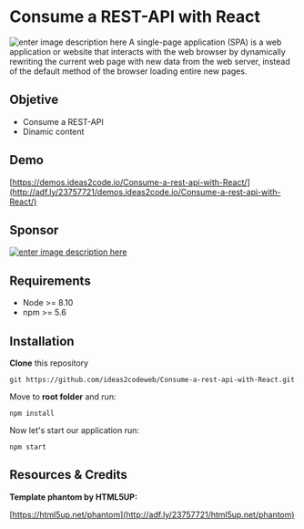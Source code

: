 # Consume a REST-API with React

![enter image description here](https://www.ideas2code.io/wp-content/uploads/2020/08/portada-3.jpg)
A single-page application (SPA) is a web application or website that interacts with the web browser by dynamically rewriting the current web page with new data from the web server, instead of the default method of the browser loading entire new pages.

## Objetive
 - Consume a REST-API  
 - Dinamic content

## Demo
[https://demos.ideas2code.io/Consume-a-rest-api-with-React/](http://adf.ly/23757721/demos.ideas2code.io/Consume-a-rest-api-with-React/)

## Sponsor

[![enter image description here](https://www.ideas2code.io/wp-content/uploads/2020/10/bar.fw_.png)](http://adf.ly/23757721/www.ideas2code.io)
## Requirements
-   Node >= 8.10
-   npm >= 5.6

## Installation
**Clone**  this repository
```
git https://github.com/ideas2codeweb/Consume-a-rest-api-with-React.git
```
Move to  **root folder**  and run:
```
npm install
```
Now let's start our application run:
```
npm start
```
## Resources & Credits

**Template phantom by HTML5UP:**

[https://html5up.net/phantom](http://adf.ly/23757721/html5up.net/phantom)
